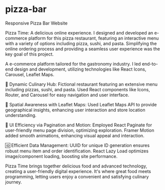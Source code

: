 # pizza-bar
Responsive Pizza Bar Website

Pizza Time: A delicious online experience. I designed and developed an e-commerce platform for this pizza restaurant, featuring an interactive menu with a variety of options including pizza, sushi, and pasta. Simplifying the online ordering process and providing a seamless user experience was the key goal of this project.

A e-commerce platform tailored for the gastronomy industry. I led end-to-end design and development, utilizing technologies like React Icons, Carousel, Leaflet Maps.

🍕 Dynamic Culinary Hub: Fictional restaurant featuring an extensive menu including pizzas, sushi, and pasta. Used React components like Icons, Router, and Carousel for easy navigation and user interface.

📍 Spatial Awareness with Leaflet Maps: Used Leaflet Maps API to provide geographical insights, enhancing user interaction and store location understanding.

🎨 UI Efficiency via Pagination and Motion: Employed React Paginate for user-friendly menu page division, optimizing exploration. Framer Motion added smooth animations, enhancing visual appeal and interaction.

🆔 Efficient Data Management: UUID for unique ID generation ensures robust menu item and order identification. React Lazy Load optimizes image/component loading, boosting site performance.

Pizza Time brings together delicious food and advanced technology, creating a user-friendly digital experience. It's where great food meets programming, letting users enjoy a convenient and satisfying culinary journey.
